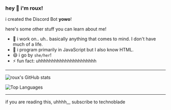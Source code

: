 ### hey 👋 i'm roux!

i created the Discord Bot **yowo**!

here's some other stuff you can learn about me!
- 🔭 i work on.. uh.. basically anything that comes to mind. I don't have much of a life.
- 🌱 i program primarily in JavaScript but I also know HTML.
- 😄 i go by `she/her`!
- ⚡ fun fact: uhhhhhhhhhhhhhhhhhhhhhh
---

![roux's GitHub stats](https://github-readme-stats.vercel.app/api?username=sudocode1&show_icons=true&theme=vue&hide_border=false)

![Top Languages](https://github-readme-stats.vercel.app/api/top-langs/?username=sudocode1&layout=compact)

---

if you are reading this, uhhhh,,, subscribe to technoblade 
